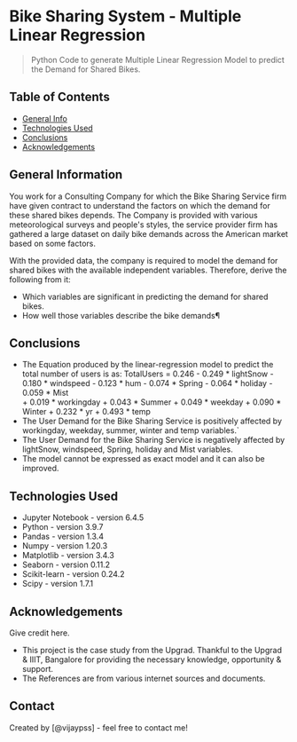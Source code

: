 # Bike Sharing System - Multiple Linear Regression
> Python Code to generate Multiple Linear Regression Model to predict the Demand for Shared Bikes.


## Table of Contents
* [General Info](#general-information)
* [Technologies Used](#technologies-used)
* [Conclusions](#conclusions)
* [Acknowledgements](#acknowledgements)

<!-- You can include any other section that is pertinent to your problem -->

## General Information
 You work for a Consulting Company for which the Bike Sharing Service firm have given contract to understand the factors on which the demand for these shared bikes depends. The Company is provided with various meteorological surveys and people's styles, the service provider firm has gathered a large dataset on daily bike demands across the American market based on some factors.

 With the provided data, the company is required to model the demand for shared bikes with the available independent variables. Therefore, derive the following from it:

 - Which variables are significant in predicting the demand for shared bikes.
 - How well those variables describe the bike demands¶
<!-- You don't have to answer all the questions - just the ones relevant to your project. -->

## Conclusions
- The Equation produced by the linear-regression model to predict the total number of users is as:
 TotalUsers = 0.246 - 0.249 * lightSnow - 0.180 * windspeed - 0.123 * hum - 0.074 * Spring - 0.064 * holiday - 0.059 * Mist</br> + 0.019 * workingday + 0.043 * Summer + 0.049 * weekday + 0.090 * Winter + 0.232 * yr + 0.493 * temp
- The User Demand for the Bike Sharing Service is positively affected by workingday, weekday, summer, winter and temp variables.`
- The User Demand for the Bike Sharing Service is negatively affected by lightSnow, windspeed, Spring, holiday and Mist variables.
- The model cannot be expressed as exact model and it can also be improved.

<!-- You don't have to answer all the questions - just the ones relevant to your project. -->


## Technologies Used
- Jupyter Notebook - version 6.4.5
- Python - version 3.9.7
- Pandas - version 1.3.4
- Numpy - version 1.20.3
- Matplotlib - version 3.4.3
- Seaborn - version 0.11.2
- Scikit-learn - version 0.24.2
- Scipy - version 1.7.1

<!-- As the libraries versions keep on changing, it is recommended to mention the version of library used in this project -->

## Acknowledgements
Give credit here.
- This project is the case study from the Upgrad. Thankful to the Upgrad & IIIT, Bangalore for providing the necessary knowledge, opportunity & support.
- The References are from various internet sources and documents.


## Contact
Created by [@vijaypss] - feel free to contact me!


<!-- Optional -->
<!-- ## License -->
<!-- This project is open source and available under the [... License](). -->

<!-- You don't have to include all sections - just the one's relevant to your project -->